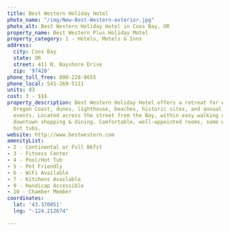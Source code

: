 ```yaml
---
title: Best Western Holiday Hotel
photo_name: "/img/New-Best-Western-exterior.jpg"
photo_alt: Best Western Holiday Hotel in Coos Bay, OR
property_name: Best Western Plus Holiday Motel
property_category: 1 - Hotels, Motels & Inns
address:
  city: Coos Bay
  state: OR
  street: 411 N. Bayshore Drive
  zip: '97420'
phone_toll_free: 800-228-8655
phone_local: 541-269-5111
units: 83
cost: 3 - $$$
property_description: Best Western Holiday Hotel offers a retreat for exploring the
  Oregon Coast, dunes, lighthouse, beaches, historic sites, and annual festivals &
  events. Located across the street from the Bay, within easy walking distance to
  downtown shopping & dining. Comfortable, well-appointed rooms, some with in-room
  hot tubs.
website: http://www.bestwestern.com
amenityList:
- 2 - Continental or Full Bkfst
- 3 - Fitness Center
- 4 - Pool/Hot Tub
- 5 - Pet Friendly
- 6 - WiFi Available
- 7 - Kitchens Available
- 9 - Handicap Accessible
- 10 - Chamber Member
coordinates:
  lat: '43.370051'
  lng: "-124.212674"

---
```

